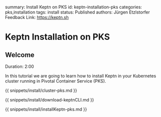 summary: Install Keptn on PKS
id: keptn-installation-pks
categories: pks,installation
tags: install
status: Published 
authors: Jürgen Etzlstorfer
Feedback Link: https://keptn.sh


# Keptn Installation on PKS

## Welcome
Duration: 2:00

In this tutorial we are going to learn how to install Keptn in your Kubernetes cluster running in Pivotal Container Service (PKS).

{{ snippets/install/cluster-pks.md }}

{{ snippets/install/download-keptnCLI.md }}

{{ snippets/install/installKeptn-pks.md }}
